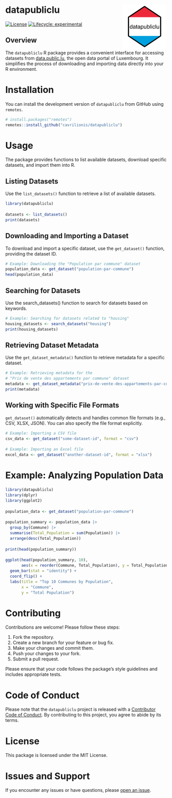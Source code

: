
<!-- README.md is generated from README.Rmd. Please edit that file -->

# datapubliclu <a href="https://data.public.lu/en/"><img src="man/figures/logo.png" align="right" height="138" /></a>

<!-- badges: start -->

[![License](https://img.shields.io/badge/license-MIT-blue.svg)](LICENSE)
[![Lifecycle:
experimental](https://img.shields.io/badge/lifecycle-experimental-orange.svg)](https://lifecycle.r-lib.org/articles/stages.html#experimental)
<!-- badges: end -->

## Overview

The `datapubliclu` R package provides a convenient interface for
accessing datasets from [data.public.lu](https://data.public.lu), the
open data portal of Luxembourg. It simplifies the process of downloading
and importing data directly into your R environment.

# Installation

You can install the development version of `datapubliclu` from GitHub
using `remotes`.

``` r
# install.packages("remotes")
remotes::install_github("cavrilionis/datapubliclu")
```

# Usage

The package provides functions to list available datasets, download
specific datasets, and import them into R.

## Listing Datasets

Use the `list_datasets()` function to retrieve a list of available
datasets.

``` r
library(datapubliclu)

datasets <- list_datasets()
print(datasets)
```

## Downloading and Importing a Dataset

To download and import a specific dataset, use the `get_dataset()`
function, providing the dataset ID.

``` r
# Example: Downloading the "Population par commune" dataset
population_data <- get_dataset("population-par-commune")
head(population_data)
```

## Searching for Datasets

Use the search_datasets() function to search for datasets based on
keywords.

``` r
# Example: Searching for datasets related to "housing"
housing_datasets <- search_datasets("housing")
print(housing_datasets)
```

## Retrieving Dataset Metadata

Use the `get_dataset_metadata()` function to retrieve metadata for a
specific dataset.

``` r
# Example: Retrieving metadata for the
# "Prix de vente des appartements par commune" dataset
metadata <- get_dataset_metadata("prix-de-vente-des-appartements-par-commune")
print(metadata)
```

## Working with Specific File Formats

`get_dataset()` automatically detects and handles common file formats
(e.g., CSV, XLSX, JSON). You can also specify the file format
explicitly.

``` r
# Example: Importing a CSV file
csv_data <- get_dataset("some-dataset-id", format = "csv")

# Example: Importing an Excel file
excel_data <- get_dataset("another-dataset-id", format = "xlsx")
```

# Example: Analyzing Population Data

``` r
library(datapubliclu)
library(dplyr)
library(ggplot2)

population_data <- get_dataset("population-par-commune")

population_summary <- population_data |>
  group_by(Commune) |>
  summarise(Total_Population = sum(Population)) |>
  arrange(desc(Total_Population))

print(head(population_summary))

ggplot(head(population_summary, 10),
       aes(x = reorder(Commune, Total_Population), y = Total_Population)) +
  geom_bar(stat = "identity") +
  coord_flip() +
  labs(title = "Top 10 Communes by Population",
       x = "Commune",
       y = "Total Population")
```

# Contributing

Contributions are welcome! Please follow these steps:

1.  Fork the repository.
2.  Create a new branch for your feature or bug fix.
3.  Make your changes and commit them.
4.  Push your changes to your fork.
5.  Submit a pull request.

Please ensure that your code follows the package’s style guidelines and
includes appropriate tests.

# Code of Conduct

Please note that the `datapubliclu` project is released with a
[Contributor Code of
Conduct](https://contributor-covenant.org/version/2/1/CODE_OF_CONDUCT.html).
By contributing to this project, you agree to abide by its terms.

# License

This package is licensed under the MIT License.

# Issues and Support

If you encounter any issues or have questions, please [open an
issue](https://github.com/cavrilionis/datapubliclu/issues).
